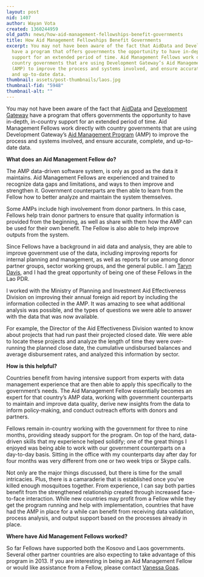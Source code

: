 ```yaml
---
layout: post
nid: 1407
author: Wayan Vota
created: 1360244959
old_path: news/how-aid-management-fellowships-benefit-governments
title: How Aid Management Fellowships Benefit Governments
excerpt: You may not have been aware of the fact that AidData and Development Gateway
  have a program that offers governments the opportunity to have in-depth, in-country
  support for an extended period of time. Aid Management Fellows work directly with
  country governments that are using Development Gateway’s Aid Management Program
  (AMP) to improve the process and systems involved, and ensure accurate, complete,
  and up-to-date data.
thumbnail: assets/post-thumbnails/laos.jpg
thumbnail-fid: "5948"
thumbnail-alt: ""
---
```


You may not have been aware of the fact that [AidData](http://aiddata.org) and [Development Gateway](http://developmentgateway.org) have a program that offers governments the opportunity to have in-depth, in-country support for an extended period of time. Aid Management Fellows work directly with country governments that are using Development Gateway’s [Aid Management Program](/programs/aid-management-program) (AMP) to improve the process and systems involved, and ensure accurate, complete, and up-to-date data.

**What does an Aid Management Fellow do?**

The AMP data-driven software system, is only as good as the data it maintains. Aid Management Fellows are experienced and trained to recognize data gaps and limitations, and ways to then improve and strengthen it. Government counterparts are then able to learn from the Fellow how to better analyze and maintain the system themselves.

Some AMPs include high involvement from donor partners. In this case, Fellows help train donor partners to ensure that quality information is provided from the beginning, as well as share with them how the AMP can be used for their own benefit. The Fellow is also able to help improve outputs from the system.

Since Fellows have a background in aid data and analysis, they are able to improve government use of the data, including improving reports for internal planning and management, as well as reports for use among donor partner groups, sector working groups, and the general public. I am [Taryn Davis](http://www.linkedin.com/pub/taryn-davis/20/135/119), and I had the great opportunity of being one of these Fellows in the Lao PDR.

I worked with the Ministry of Planning and Investment Aid Effectiveness Division on improving their annual foreign aid report by including the information collected in the AMP. It was amazing to see what additional analysis was possible, and the types of questions we were able to answer with the data that was now available.

For example, the Director of the Aid Effectiveness Division wanted to know about projects that had run past their projected closed date. We were able to locate these projects and analyze the length of time they were over-running the planned close date, the cumulative undisbursed balances and average disbursement rates, and analyzed this information by sector.

**How is this helpful?**

Countries benefit from having intensive support from experts with data management experience that are then able to apply this specifically to the government’s needs. The Aid Management Fellow essentially becomes an expert for that country’s AMP data, working with government counterparts to maintain and improve data quality, derive new insights from the data to inform policy-making, and conduct outreach efforts with donors and partners.

Fellows remain in-country working with the government for three to nine months, providing steady support for the program. On top of the hard, data-driven skills that my experience helped solidify; one of the great things I enjoyed was being able to work with our government counterparts on a day-to-day basis. Sitting in the office with my counterparts day after day for four months was very different from one or two week trips or Skype calls.

Not only are the major things discussed, but there is time for the small intricacies. Plus, there is a camaraderie that is established once you've killed enough mosquitoes together. From experience, I can say both parties benefit from the strengthened relationship created through increased face-to-face interaction. While new countries may profit from a Fellow while they get the program running and help with implementation, countries that have had the AMP in place for a while can benefit from receiving data validation, process analysis, and output support based on the processes already in place.

**Where have Aid Management Fellows worked?**

So far Fellows have supported both the Kosovo and Laos governments. Several other partner countries are also expecting to take advantage of this program in 2013. If you are interesting in being an Aid Management Fellow or would like assistance from a Fellow, please contact [Vanessa Goas](mailto:vgoas@developmentgateway.org).

